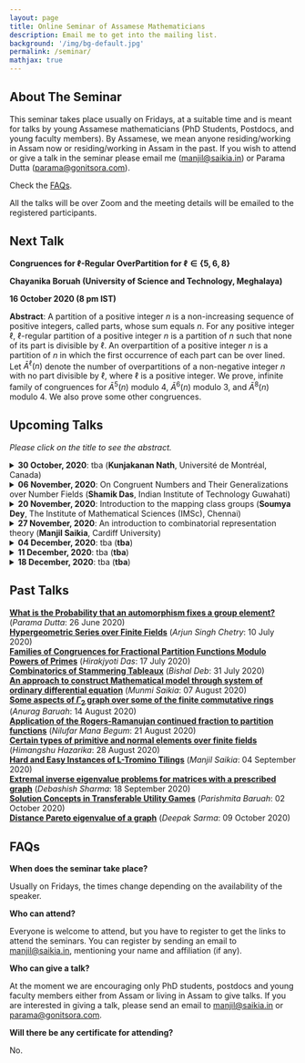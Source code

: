 ```yaml
---
layout: page
title: Online Seminar of Assamese Mathematicians
description: Email me to get into the mailing list.
background: '/img/bg-default.jpg'
permalink: /seminar/
mathjax: true
---
```


## About The Seminar

This seminar takes place usually on Fridays, at a suitable time and is meant for talks by young Assamese mathematicians (PhD Students, Postdocs, and young faculty members). By Assamese, we mean anyone residing/working in Assam now or residing/working in Assam in the past. If you wish to attend or give a talk in the seminar please email me (manjil@saikia.in) or Parama Dutta (parama@gonitsora.com).

Check the [FAQs](#faqs).

All the talks will be over Zoom and the meeting details will be emailed to the registered participants.

## Next Talk

**Congruences for $\ell$-Regular OverPartition for $\ell\in \{5, 6, 8\}$**

**Chayanika Boruah (University of Science and Technology, Meghalaya)**

**16 October 2020 (8 pm IST)**

**Abstract**: A partition of a positive integer $n$ is a non-increasing sequence of positive integers, called parts, whose sum equals $n$. For any positive integer ${\ell}$, ${\ell}$-regular partition of a positive integer $n$ is a partition of $n$ such that none of its part is divisible by ${\ell}$. An overpartition of a positive integer $n$ is a partition of $n$ in which the first occurrence of each part can be over lined. Let $\bar{A}^\ell(n)$ denote the number of overpartitions of a non-negative integer $n$ with no part divisible by $\ell$, where $\ell$ is a positive integer. We prove, infinite family of congruences for $\bar{A}^5(n)$ modulo 4, $\bar{A}^6(n)$ modulo 3, and $\bar{A}^8(n)$ modulo 4. We also prove some other congruences.


## Upcoming Talks

*Please click on the title to see the abstract.*


<details>
  <summary><b>30 October, 2020</b>: tba (<b>Kunjakanan Nath</b>, Université de Montréal, Canada)</summary>

tba
</details> 

<details>
  <summary><b>06 November, 2020</b>: On Congruent Numbers and Their Generalizations over Number Fields (<b>Shamik Das</b>, Indian Institute of Technology Guwahati)</summary>

A natural number n is called a congruent number if it is the area of a right triangle with rational lengths. The classical problem of determining whether a given natural number is congruent or not is known as the congruent number problem which still remains unsolved. Here we mainly discuss two aspects of congruent number briefly. Firstly, construction of in finitely many new families, each containing infinitely many non-congruent numbers and secondly,  a criterion for a natural number to be theta-congruent over certain real number fields, where theta-congruent numbers is a generalization of congruent numbers where one considers triangles with an angle theta such that cos theta is a rational number.
</details> 

<details>
  <summary><b>20 November, 2020</b>: Introduction to the mapping class groups (<b>Soumya Dey</b>, The Institute of Mathematical Sciences (IMSc), Chennai)</summary>

We shall discuss basic notions and fundamental results in the theory of mapping class groups of surfaces. Prerequisite for the talk would be undergraduate courses on topology and group theory.
</details> 

<details>
  <summary><b>27 November, 2020</b>: An introduction to combinatorial representation theory (<b>Manjil Saikia</b>, Cardiff University)</summary>

We will give a leisurely introduction to combinatorial representation theory, focusing mainly on the symmetric group. The talk will be self-contained and only basic knowledge of abstract and linear algebra will be assumed.
</details> 

<details>
  <summary><b>04 December, 2020</b>: tba (<b>tba</b>)</summary>

tba
</details> 

<details>
  <summary><b>11 December, 2020</b>: tba (<b>tba</b>)</summary>

tba
</details> 

<details>
  <summary><b>18 December, 2020</b>: tba (<b>tba</b>)</summary>

tba
</details> 
  
    
      
      


## Past Talks
  
**[What is the Probability that an automorphism fixes a group element?](/seminar/Parama_Dutta.pdf)** (*Parama Dutta*: 26 June 2020)  
**[Hypergeometric Series over Finite Fields](/seminar/Arjun_Singh_Chetry.pdf)** (*Arjun Singh Chetry*: 10 July 2020)  
**[Families of Congruences for Fractional Partition Functions Modulo Powers of Primes](/seminar/Hirakjyoti_Das.pdf)** (*Hirakjyoti Das*: 17 July 2020)  
**[Combinatorics of Stammering Tableaux](/seminar/Bishal_Deb.pdf)** (*Bishal Deb*: 31 July 2020)  
**[An approach to construct Mathematical model through system of ordinary differential equation](/seminar/Munmi_Saikia.pdf)** (*Munmi Saikia*: 07 August 2020)  
**[Some aspects of $\Gamma_2$ graph over some of the finite commutative rings](/seminar/Anurag_Baruah.pdf)** (*Anurag Baruah*: 14 August 2020)  
**[Application of the Rogers-Ramanujan continued fraction to partition functions](/seminar/Nilufar_Mana_Begum.pdf)** (*Nilufar Mana Begum*: 21 August 2020)  
**[Certain types of primitive and normal elements over finite fields](/seminar/Himangshu_Hazarika.pdf)** (*Himangshu Hazarika*: 28 August 2020)  
**[Hard and Easy Instances of L-Tromino Tilings](/seminar/Manjil_Saikia.pdf)** (*Manjil Saikia*: 04 September 2020)  
**[Extremal inverse eigenvalue problems for matrices with a prescribed graph](/seminar/Debashish_Sharma.pdf)** (*Debashish Sharma*: 18 September 2020)  
**[Solution Concepts in Transferable Utility Games](/seminar/Parishmita_Boruah.pdf)** (*Parishmita Baruah*: 02 October 2020)  
**[Distance Pareto eigenvalue of a graph](/seminar/Deepak_Sarma.pdf)** (*Deepak Sarma*: 09 October 2020)  
      
      



## <a name="faqs"></a>FAQs

**When does the seminar take place?**  

Usually on Fridays, the times change depending on the availability of the speaker.

**Who can attend?**  

Everyone is welcome to attend, but you have to register to get the links to attend the seminars. You can register by sending an email to manjil@saikia.in, mentioning your name and affiliation (if any).

**Who can give a talk?**  

At the moment we are encouraging only PhD students, postdocs and young faculty members either from Assam or living in Assam to give talks. If you are interested in giving a talk, please send an email to manjil@saikia.in or parama@gonitsora.com.

**Will there be any certificate for attending?**  

No.

